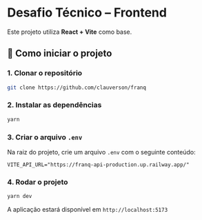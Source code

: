 # Desafio Técnico – Frontend

Este projeto utiliza **React + Vite** como base.

## 🚀 Como iniciar o projeto

### 1. Clonar o repositório

```bash
git clone https://github.com/clauverson/franq
```

### 2. Instalar as dependências

```bash
yarn
```

### 3. Criar o arquivo `.env`

Na raiz do projeto, crie um arquivo `.env` com o seguinte conteúdo:

```
VITE_API_URL="https://franq-api-production.up.railway.app/"
```

### 4. Rodar o projeto

```bash
yarn dev
```

A aplicação estará disponível em `http://localhost:5173`
